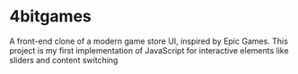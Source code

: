 # 4bitgames
A front-end clone of a modern game store UI, inspired by Epic Games. This project is my first implementation of JavaScript for interactive elements like sliders and content switching
